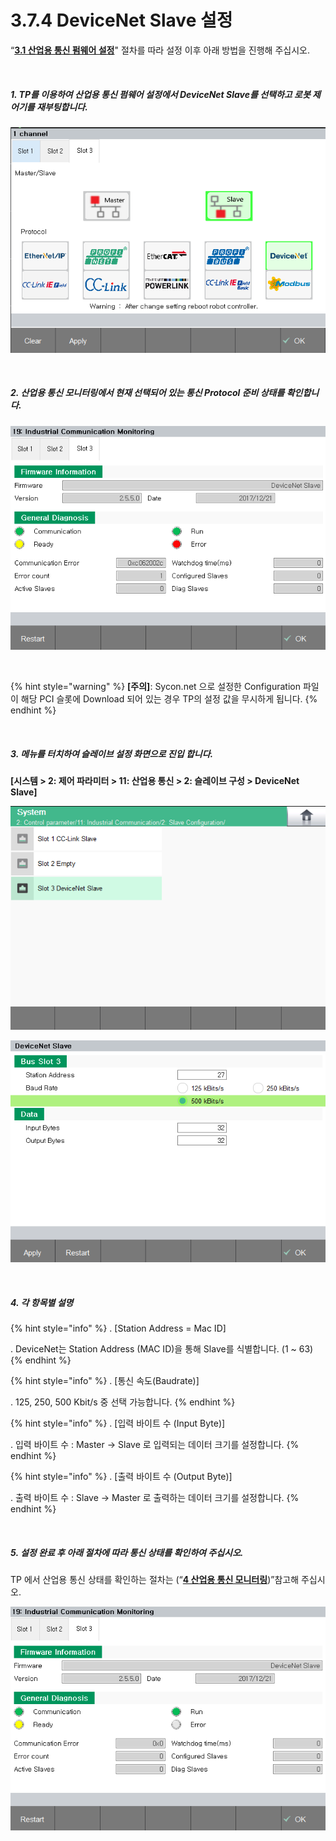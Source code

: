 ﻿# 3.7.4 DeviceNet Slave 설정

“[**3.1 산업용 통신 펌웨어 설정**](../../3-settings-industrial-communication/3-1-Settings-firmware.md)" 절차를 따라 설정 이후 아래 방법을 진행해 주십시오.


<br>

##### 1. TP를 이용하여 산업용 통신 펌웨어 설정에서 DeviceNet Slave를 선택하고 로봇 제어기를 재부팅합니다.

![[그림 3.7.4-1 펌웨어 설정]](<../../_assets/3-Settings-Industrial-Communication/3.7-DeviceNet/4-Slave_setting/image_1.png>) 

<br>

##### 2. 산업용 통신 모니터링에서 현재 선택되어 있는 통신 Protocol 준비 상태를 확인합니다.

![[그림 3.7.4-2 산업용 통신 모니터링]](<../../_assets/3-Settings-Industrial-Communication/3.7-DeviceNet/4-Slave_setting/image_2.png>) 

<br>

{% hint style="warning" %}
**\[주의]**: Sycon.net 으로 설정한 Configuration 파일이 해당 PCI 슬롯에 Download 되어 있는 경우 TP의 설정 값을 무시하게 됩니다.
{% endhint %}

<br>

##### 3. 메뉴를 터치하여 슬레이브 설정 화면으로 진입 합니다. 
**\[시스템 > 2: 제어 파라미터 > 11: 산업용 통신 > 2: 슬레이브 구성 >  DeviceNet Slave]**

![[그림 3.7.4-3 슬레이브 설정]](<../../_assets/3-Settings-Industrial-Communication/3.7-DeviceNet/4-Slave_setting/image_3.png>) 

![[그림 3.7.4-4 슬레이브 설정]](<../../_assets/3-Settings-Industrial-Communication/3.7-DeviceNet/4-Slave_setting/image_4.png>) 

<br>

##### 4. 각 항목별 설명

{% hint style="info" %}
\.      [Station Address = Mac ID]

\.      DeviceNet는 Station Address (MAC ID)을 통해 Slave를 식별합니다. (1 ~ 63)
{% endhint %}

{% hint style="info" %}
\.      [통신 속도(Baudrate)]

\.      125, 250, 500 Kbit/s 중 선택 가능합니다.
{% endhint %}

{% hint style="info" %}
\.      [입력 바이트 수 (Input Byte)]

\.      입력 바이트 수 : Master -> Slave 로 입력되는 데이터 크기를 설정합니다.
{% endhint %}

{% hint style="info" %}
\.      [출력 바이트 수 (Output Byte)]

\.      출력 바이트 수 : Slave -> Master 로 출력하는 데이터 크기를 설정합니다.
{% endhint %}


<br>

##### 5. 설정 완료 후 아래 절차에 따라 통신 상태를 확인하여 주십시오.

TP 에서 산업용 통신 상태를 확인하는 절차는 (“[**4 산업용 통신 모니터링**](../../4-monitoring-industrial-communication/README.md))”참고해 주십시오.

![[그림 3.7.4-5 산업용 통신 모니터링]](<../../_assets/3-Settings-Industrial-Communication/3.7-DeviceNet/4-Slave_setting/image_5.png>) 